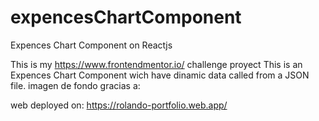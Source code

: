 # expencesChartComponent

Expences Chart Component on Reactjs

This is my https://www.frontendmentor.io/ challenge proyect
This is an Expences Chart Component wich have dinamic data called from a JSON file.
imagen de fondo gracias a:

<!-- <a href='https://www.freepik.es/vectores/formas-diseno'>Vector de formas de diseno creado por freepik - www.freepik.es</a> -->

web deployed on:
https://rolando-portfolio.web.app/
